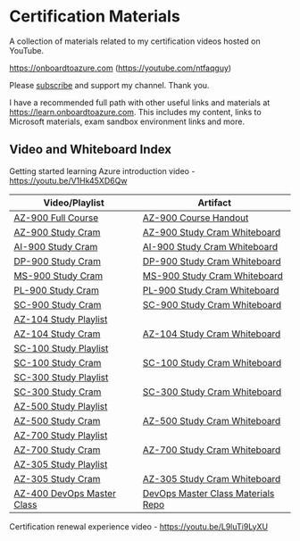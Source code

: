 # Certification Materials
A collection of materials related to my certification videos hosted on YouTube.

https://onboardtoazure.com (https://youtube.com/ntfaqguy)

Please [subscribe](https://www.youtube.com/channel/UCpIn7ox7j7bH_OFj7tYouOQ?sub_confirmation=1) and support my channel. Thank you.

I have a recommended full path with other useful links and materials at https://learn.onboardtoazure.com. This includes my content, links to Microsoft materials, exam sandbox environment links and more.

## Video and Whiteboard Index

Getting started learning Azure introduction video - https://youtu.be/V1Hk45XD6Qw

| Video/Playlist | Artifact |
|--|--|
| [AZ-900 Full Course](https://youtube.com/playlist?list=PLlVtbbG169nED0_vMEniWBQjSoxTsBYS3) | [AZ-900 Course Handout](https://github.com/johnthebrit/AZ900CertCourse/blob/main/John%20Savill's%20AZ-900%20Azure%20Fundamentals%20Certification%20Course%20Handout.pdf) |
| [AZ-900 Study Cram](https://youtu.be/tQp1YkB2Tgs) | [AZ-900 Study Cram Whiteboard](/whiteboards/AZ-900-Whiteboard.png) |
| [AI-900 Study Cram](https://youtu.be/E9aarWMLJw0) | [AI-900 Study Cram Whiteboard](/whiteboards/AI-900-Whiteboard.png) |
| [DP-900 Study Cram](https://youtu.be/LirvmXjZU90) | [DP-900 Study Cram Whiteboard](/whiteboards/DP-900-Whiteboard.png) |
| [MS-900 Study Cram](https://youtu.be/ZtOo7prP4_M) | [MS-900 Study Cram Whiteboard](/whiteboards/MS-900-Whiteboard.png) |
| [PL-900 Study Cram](https://youtu.be/lbPHM-MiEUA) | [PL-900 Study Cram Whiteboard](/whiteboards/PL-900-Whiteboard.png) |
| [SC-900 Study Cram](https://youtu.be/Bz-8jM3jg-8) | [SC-900 Study Cram Whiteboard](/whiteboards/SC-900-Whiteboard.png) |
| [AZ-104 Study Playlist](https://youtube.com/playlist?list=PLlVtbbG169nGlGPWs9xaLKT1KfwqREHbs) | |
| [AZ-104 Study Cram](https://youtu.be/VOod_VNgdJk) | [AZ-104 Study Cram Whiteboard](/whiteboards/AZ-104-Whiteboard.png) |
| [SC-100 Study Playlist](https://www.youtube.com/playlist?list=PLlVtbbG169nHcbeVtWUfP8BeEjGniBJeb) | |
| [SC-100 Study Cram](https://youtu.be/2Qu5gQjNQh4) | [SC-100 Study Cram Whiteboard](/whiteboards/SC-100-Whiteboard.png) |
| [SC-300 Study Playlist](https://youtube.com/playlist?list=PLlVtbbG169nGj4rfaMUQiKiBZNDlxoo0y) | |
| [SC-300 Study Cram](https://youtu.be/LGpgqRVG65g) | [SC-300 Study Cram Whiteboard](/whiteboards/SC-300-Whiteboard.png) |
| [AZ-500 Study Playlist](https://youtube.com/playlist?list=PLlVtbbG169nHw9T1L_CiLxC-DTwKu-BZG) | |
| [AZ-500 Study Cram](https://youtu.be/6vISzj-z8k4) | [AZ-500 Study Cram Whiteboard](/whiteboards/AZ-500-Whiteboard.png) |
| [AZ-700 Study Playlist](https://youtube.com/playlist?list=PLlVtbbG169nGeFODKRZhjqdSxFpSPXVOa) | |
| [AZ-700 Study Cram](https://youtu.be/nVZYDhB_M64) | [AZ-700 Study Cram Whiteboard](/whiteboards/AZ-700-Whiteboard.png) |
| [AZ-305 Study Playlist](https://youtube.com/playlist?list=PLlVtbbG169nHSnaP4ae33yQUI3zcmP5nP) | |
| [AZ-305 Study Cram](https://youtu.be/vq9LuCM4YP4) | [AZ-305 Study Cram Whiteboard](/whiteboards/AZ-305-Whiteboard.png) |
| [AZ-400 DevOps Master Class](https://youtube.com/playlist?list=PLlVtbbG169nFr8RzQ4GIxUEznpNR53ERq) | [DevOps Master Class Materials Repo](https://github.com/johnthebrit/DevOpsMC)|

Certification renewal experience video - https://youtu.be/L9luTi9LyXU
